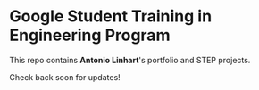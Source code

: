 # Google Student Training in Engineering Program

This repo contains **Antonio Linhart**'s portfolio and STEP projects.

Check back soon for updates!